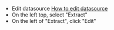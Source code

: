 - Edit datasource [How to edit datasource](https://github.com/LEEhahahh/Tableau-Cookbook/blob/main/How%20to/How%20to%20edit%20datasource.md)
- On the left top, select "Extract"
- On the left of "Extract", click "Edit"

